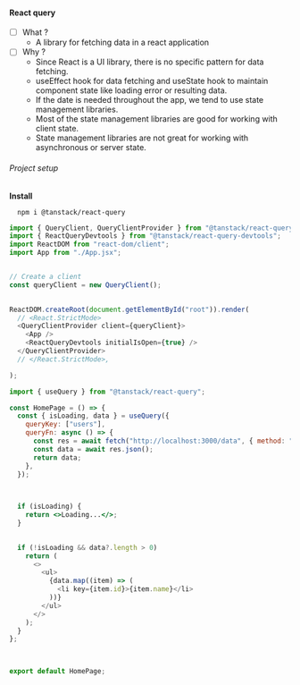 
#### React query

- [ ] What ?
   - A library for fetching data in a react application
- [ ] Why ?
   - Since React is a UI library, there is no specific pattern for data fetching. 
   - useEffect hook for data fetching and useState hook to maintain component state like loading error or resulting data.
   - If the date is needed throughout the app, we tend to use state management libraries.
   - Most of the state management libraries are good for working with client state.
   - State management libraries are not great for working with asynchronous or server state.


###### Project setup

**Install**
```shell
  npm i @tanstack/react-query
```

```jsx
import { QueryClient, QueryClientProvider } from "@tanstack/react-query";
import { ReactQueryDevtools } from "@tanstack/react-query-devtools";
import ReactDOM from "react-dom/client";
import App from "./App.jsx";


// Create a client
const queryClient = new QueryClient();

  
ReactDOM.createRoot(document.getElementById("root")).render(
  // <React.StrictMode>
  <QueryClientProvider client={queryClient}>
    <App />
    <ReactQueryDevtools initialIsOpen={true} />
  </QueryClientProvider>
  // </React.StrictMode>,

);
```

```jsx
import { useQuery } from "@tanstack/react-query";  

const HomePage = () => {
  const { isLoading, data } = useQuery({
    queryKey: ["users"],
    queryFn: async () => {
      const res = await fetch("http://localhost:3000/data", { method: "GET" });
      const data = await res.json();
      return data;
    },
  });

  

  if (isLoading) {
    return <>Loading...</>;
  }
  

  if (!isLoading && data?.length > 0) 
    return (
      <>
        <ul>
          {data.map((item) => (
            <li key={item.id}>{item.name}</li>
          ))}
        </ul>
      </>
    );
  }
};

  

export default HomePage;
```